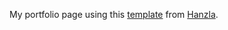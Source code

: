 My portfolio page using this [template](https://github.com/1hanzla100/developer-portfolio) from [Hanzla](https://github.com/1hanzla100).